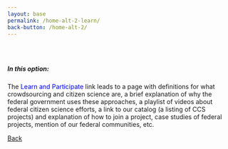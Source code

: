 ```yaml
---
layout: base
permalink: /home-alt-2-learn/
back-button: /home-alt-2/
---
```

<div class="usa-grid" style="margin-bottom: 25em;">
<h5 style="padding-top: 3em;">In this option:</h5>

<p>The <span style="color: blue;">Learn and Participate</span> link leads to a page with definitions for what crowdsourcing and citizen science are, a brief explanation of why the federal government uses these approaches, a playlist of videos about federal citizen science efforts, a link to our catalog (a listing of CCS projects) and explanation of how to join a project, case studies of federal projects, mention of our federal communities, etc.</p>
<a class="usa-button" href="{{ page.back-button | prepend: site.baseurl }}">Back</a>
</div>